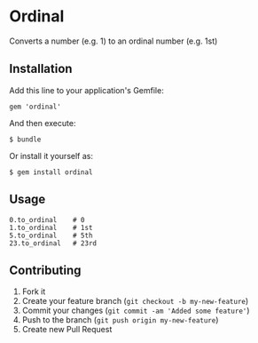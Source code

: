 # Ordinal

Converts a number (e.g. 1) to an ordinal number (e.g. 1st)

## Installation

Add this line to your application's Gemfile:

    gem 'ordinal'

And then execute:

    $ bundle

Or install it yourself as:

    $ gem install ordinal

## Usage

	0.to_ordinal	# 0
	1.to_ordinal	# 1st
	5.to_ordinal	# 5th
	23.to_ordinal	# 23rd

## Contributing

1. Fork it
2. Create your feature branch (`git checkout -b my-new-feature`)
3. Commit your changes (`git commit -am 'Added some feature'`)
4. Push to the branch (`git push origin my-new-feature`)
5. Create new Pull Request
